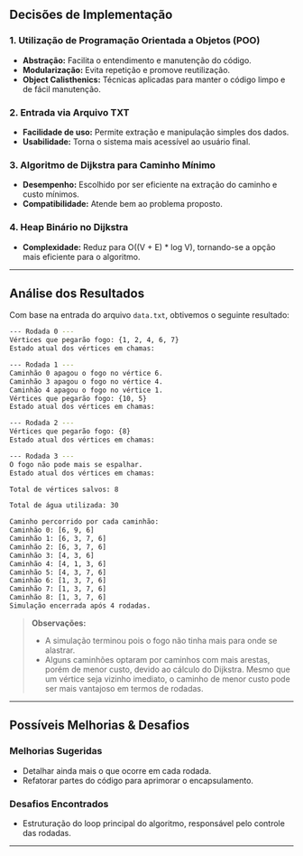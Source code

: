 ## Decisões de Implementação

### 1. Utilização de Programação Orientada a Objetos (POO)
- **Abstração:** Facilita o entendimento e manutenção do código.
- **Modularização:** Evita repetição e promove reutilização.
- **Object Calisthenics:** Técnicas aplicadas para manter o código limpo e de fácil manutenção.

### 2. Entrada via Arquivo TXT
- **Facilidade de uso:** Permite extração e manipulação simples dos dados.
- **Usabilidade:** Torna o sistema mais acessível ao usuário final.

### 3. Algoritmo de Dijkstra para Caminho Mínimo
- **Desempenho:** Escolhido por ser eficiente na extração do caminho e custo mínimos.
- **Compatibilidade:** Atende bem ao problema proposto.

### 4. Heap Binário no Dijkstra
- **Complexidade:** Reduz para O((V + E) * log V), tornando-se a opção mais eficiente para o algoritmo.

---

## Análise dos Resultados

Com base na entrada do arquivo `data.txt`, obtivemos o seguinte resultado:

```sh
--- Rodada 0 ---
Vértices que pegarão fogo: {1, 2, 4, 6, 7}
Estado atual dos vértices em chamas:

--- Rodada 1 ---
Caminhão 0 apagou o fogo no vértice 6.
Caminhão 3 apagou o fogo no vértice 4.
Caminhão 4 apagou o fogo no vértice 1.
Vértices que pegarão fogo: {10, 5}
Estado atual dos vértices em chamas:

--- Rodada 2 ---
Vértices que pegarão fogo: {8}
Estado atual dos vértices em chamas:

--- Rodada 3 ---
O fogo não pode mais se espalhar.
Estado atual dos vértices em chamas:

Total de vértices salvos: 8

Total de água utilizada: 30

Caminho percorrido por cada caminhão:
Caminhão 0: [6, 9, 6]
Caminhão 1: [6, 3, 7, 6]
Caminhão 2: [6, 3, 7, 6]
Caminhão 3: [4, 3, 6]
Caminhão 4: [4, 1, 3, 6]
Caminhão 5: [4, 3, 7, 6]
Caminhão 6: [1, 3, 7, 6]
Caminhão 7: [1, 3, 7, 6]
Caminhão 8: [1, 3, 7, 6]
Simulação encerrada após 4 rodadas.
```

> **Observações:**
> - A simulação terminou pois o fogo não tinha mais para onde se alastrar.
> - Alguns caminhões optaram por caminhos com mais arestas, porém de menor custo, devido ao cálculo do Dijkstra. Mesmo que um vértice seja vizinho imediato, o caminho de menor custo pode ser mais vantajoso em termos de rodadas.

---

## Possíveis Melhorias & Desafios

### Melhorias Sugeridas
- Detalhar ainda mais o que ocorre em cada rodada.
- Refatorar partes do código para aprimorar o encapsulamento.

### Desafios Encontrados
- Estruturação do loop principal do algoritmo, responsável pelo controle das rodadas.

---